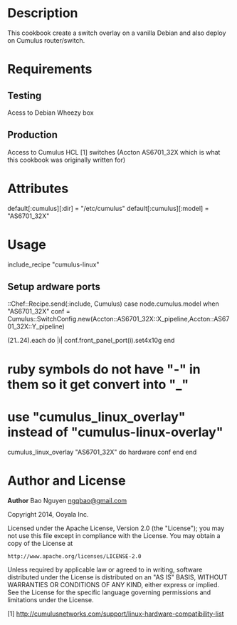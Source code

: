 Description
===========

This cookbook create a switch overlay on a vanilla Debian and also deploy on
Cumulus router/switch.

Requirements
============

## Testing
Acess to Debian Wheezy box

## Production
Access to Cumulus HCL [1] switches (Accton AS6701_32X which is what this cookbook was originally written for)

Attributes
==========

default[:cumulus][:dir] = "/etc/cumulus"
default[:cumulus][:model] = "AS6701_32X"

Usage
=====

include_recipe "cumulus-linux"

## Setup ardware ports
::Chef::Recipe.send(:include, Cumulus)
case node.cumulus.model
when "AS6701_32X"
  conf = Cumulus::SwitchConfig.new(Accton::AS6701_32X::X_pipeline,Accton::AS6701_32X::Y_pipeline)

  (21..24).each do |i|
    conf.front_panel_port(i).set4x10g
  end

  # ruby symbols do not have "-" in them so it get convert into "_"
  # use "cumulus_linux_overlay" instead of "cumulus-linux-overlay"
  cumulus_linux_overlay "AS6701_32X" do
    hardware conf
  end
end


Author and License
===================

__Author__ Bao Nguyen <ngqbao@gmail.com>

Copyright 2014, Ooyala Inc.

Licensed under the Apache License, Version 2.0 (the "License");
you may not use this file except in compliance with the License.
You may obtain a copy of the License at

    http://www.apache.org/licenses/LICENSE-2.0

Unless required by applicable law or agreed to in writing, software
distributed under the License is distributed on an "AS IS" BASIS,
WITHOUT WARRANTIES OR CONDITIONS OF ANY KIND, either express or implied.
See the License for the specific language governing permissions and
limitations under the License.

[1] http://cumulusnetworks.com/support/linux-hardware-compatibility-list
